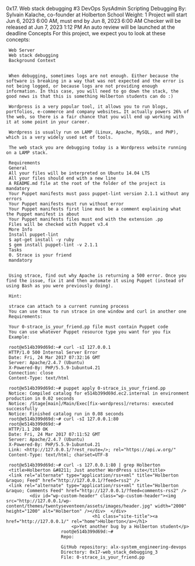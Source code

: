 0x17. Web stack debugging #3
DevOps
SysAdmin
Scripting
Debugging
 By: Sylvain Kalache, co-founder at Holberton School
  Weight: 1
   Project will start Jun 6, 2023 6:00 AM, must end by Jun 8, 2023 6:00 AM
    Checker will be released at Jun 7, 2023 1:12 PM
     An auto review will be launched at the deadline
     Concepts
     For this project, we expect you to look at these concepts:

     Web Server
     Web stack debugging
     Background Context


     When debugging, sometimes logs are not enough. Either because the software is breaking in a way that was not expected and the error is not being logged, or because logs are not providing enough information. In this case, you will need to go down the stack, the good news is that this is something Holberton students can do :)

     Wordpress is a very popular tool, it allows you to run blogs, portfolios, e-commerce and company websites… It actually powers 26% of the web, so there is a fair chance that you will end up working with it at some point in your career.

     Wordpress is usually run on LAMP (Linux, Apache, MySQL, and PHP), which is a very widely used set of tools.

     The web stack you are debugging today is a Wordpress website running on a LAMP stack.

     Requirements
     General
     All your files will be interpreted on Ubuntu 14.04 LTS
     All your files should end with a new line
     A README.md file at the root of the folder of the project is mandatory
     Your Puppet manifests must pass puppet-lint version 2.1.1 without any errors
     Your Puppet manifests must run without error
     Your Puppet manifests first line must be a comment explaining what the Puppet manifest is about
     Your Puppet manifests files must end with the extension .pp
     Files will be checked with Puppet v3.4
     More Info
     Install puppet-lint
     $ apt-get install -y ruby
     $ gem install puppet-lint -v 2.1.1
     Tasks
     0. Strace is your friend
     mandatory


     Using strace, find out why Apache is returning a 500 error. Once you find the issue, fix it and then automate it using Puppet (instead of using Bash as you were previously doing).

     Hint:

     strace can attach to a current running process
     You can use tmux to run strace in one window and curl in another one
     Requirements:

     Your 0-strace_is_your_friend.pp file must contain Puppet code
     You can use whatever Puppet resource type you want for you fix
     Example:

     root@e514b399d69d:~# curl -sI 127.0.0.1
     HTTP/1.0 500 Internal Server Error
     Date: Fri, 24 Mar 2017 07:32:16 GMT
     Server: Apache/2.4.7 (Ubuntu)
     X-Powered-By: PHP/5.5.9-1ubuntu4.21
     Connection: close
     Content-Type: text/html

     root@e514b399d69d:~# puppet apply 0-strace_is_your_friend.pp
     Notice: Compiled catalog for e514b399d69d.ec2.internal in environment production in 0.02 seconds
     Notice: /Stage[main]/Main/Exec[fix-wordpress]/returns: executed successfully
     Notice: Finished catalog run in 0.08 seconds
     root@e514b399d69d:~# curl -sI 127.0.0.1:80
     root@e514b399d69d:~#
     HTTP/1.1 200 OK
     Date: Fri, 24 Mar 2017 07:11:52 GMT
     Server: Apache/2.4.7 (Ubuntu)
     X-Powered-By: PHP/5.5.9-1ubuntu4.21
     Link: <http://127.0.0.1/?rest_route=/>; rel="https://api.w.org/"
     Content-Type: text/html; charset=UTF-8

     root@e514b399d69d:~# curl -s 127.0.0.1:80 | grep Holberton
     <title>Holberton &#8211; Just another WordPress site</title>
     <link rel="alternate" type="application/rss+xml" title="Holberton &raquo; Feed" href="http://127.0.0.1/?feed=rss2" />
     <link rel="alternate" type="application/rss+xml" title="Holberton &raquo; Comments Feed" href="http://127.0.0.1/?feed=comments-rss2" />
             <div id="wp-custom-header" class="wp-custom-header"><img src="http://127.0.0.1/wp-content/themes/twentyseventeen/assets/images/header.jpg" width="2000" height="1200" alt="Holberton" /></div>  </div>
	                                 <h1 class="site-title"><a href="http://127.0.0.1/" rel="home">Holberton</a></h1>
					         <p>Yet another bug by a Holberton student</p>
						 root@e514b399d69d:~#
						 Repo:

						 GitHub repository: alx-system_engineering-devops
						 Directory: 0x17-web_stack_debugging_3
						 File: 0-strace_is_your_friend.pp
